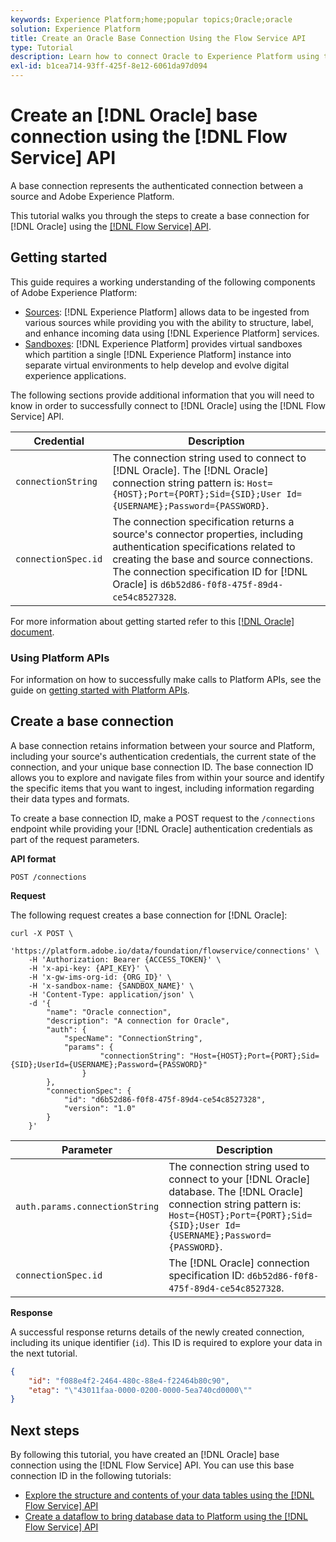```yaml
---
keywords: Experience Platform;home;popular topics;Oracle;oracle
solution: Experience Platform
title: Create an Oracle Base Connection Using the Flow Service API
type: Tutorial
description: Learn how to connect Oracle to Experience Platform using the Flow Service API.
exl-id: b1cea714-93ff-425f-8e12-6061da97d094
---
```

# Create an [!DNL Oracle] base connection using the [!DNL Flow Service] API

A base connection represents the authenticated connection between a source and Adobe Experience Platform.

This tutorial walks you through the steps to create a base connection for [!DNL Oracle] using the [[!DNL Flow Service] API](https://www.adobe.io/experience-platform-apis/references/flow-service/).

## Getting started

This guide requires a working understanding of the following components of Adobe Experience Platform:

* [Sources](../../../../home.md): [!DNL Experience Platform] allows data to be ingested from various sources while providing you with the ability to structure, label, and enhance incoming data using [!DNL Experience Platform] services.
* [Sandboxes](../../../../../sandboxes/home.md): [!DNL Experience Platform] provides virtual sandboxes which partition a single [!DNL Experience Platform] instance into separate virtual environments to help develop and evolve digital experience applications.

The following sections provide additional information that you will need to know in order to successfully connect to [!DNL Oracle] using the [!DNL Flow Service] API.

| Credential | Description |
| ---------- | ----------- |
| `connectionString` | The connection string used to connect to [!DNL Oracle]. The [!DNL Oracle] connection string pattern is: `Host={HOST};Port={PORT};Sid={SID};User Id={USERNAME};Password={PASSWORD}`. |
| `connectionSpec.id` | The connection specification returns a source's connector properties, including authentication specifications related to creating the base and source connections. The connection specification ID for [!DNL Oracle] is `d6b52d86-f0f8-475f-89d4-ce54c8527328`. |

For more information about getting started refer to this [[!DNL Oracle] document](https://docs.oracle.com/database/121/ODPNT/featConnecting.htm#ODPNT199).

### Using Platform APIs

For information on how to successfully make calls to Platform APIs, see the guide on [getting started with Platform APIs](../../../../../landing/api-guide.md).

## Create a base connection

A base connection retains information between your source and Platform, including your source's authentication credentials, the current state of the connection, and your unique base connection ID. The base connection ID allows you to explore and navigate files from within your source and identify the specific items that you want to ingest, including information regarding their data types and formats.

To create a base connection ID, make a POST request to the `/connections` endpoint while providing your [!DNL Oracle] authentication credentials as part of the request parameters.

**API format**

```https
POST /connections
```

**Request**

The following request creates a base connection for [!DNL Oracle]:

```shell
curl -X POST \
    'https://platform.adobe.io/data/foundation/flowservice/connections' \
    -H 'Authorization: Bearer {ACCESS_TOKEN}' \
    -H 'x-api-key: {API_KEY}' \
    -H 'x-gw-ims-org-id: {ORG_ID}' \
    -H 'x-sandbox-name: {SANDBOX_NAME}' \
    -H 'Content-Type: application/json' \
    -d '{
        "name": "Oracle connection",
        "description": "A connection for Oracle",
        "auth": {
            "specName": "ConnectionString",
            "params": {
                    "connectionString": "Host={HOST};Port={PORT};Sid={SID};UserId={USERNAME};Password={PASSWORD}"
                }
        },
        "connectionSpec": {
            "id": "d6b52d86-f0f8-475f-89d4-ce54c8527328",
            "version": "1.0"
        }
    }'
```

| Parameter | Description |
| --------- | ----------- |
| `auth.params.connectionString` | The connection string used to connect to your [!DNL Oracle] database. The [!DNL Oracle] connection string pattern is: `Host={HOST};Port={PORT};Sid={SID};User Id={USERNAME};Password={PASSWORD}`. |
| `connectionSpec.id` | The [!DNL Oracle] connection specification ID: `d6b52d86-f0f8-475f-89d4-ce54c8527328`. |

**Response**

A successful response returns details of the newly created connection, including its unique identifier (`id`). This ID is required to explore your data in the next tutorial.

```json
{
    "id": "f088e4f2-2464-480c-88e4-f22464b80c90",
    "etag": "\"43011faa-0000-0200-0000-5ea740cd0000\""
}
```

## Next steps

By following this tutorial, you have created an [!DNL Oracle] base connection using the [!DNL Flow Service] API. You can use this base connection ID in the following tutorials:

* [Explore the structure and contents of your data tables using the [!DNL Flow Service] API](../../explore/tabular.md)
* [Create a dataflow to bring database data to Platform using the [!DNL Flow Service] API](../../collect/database-nosql.md)
